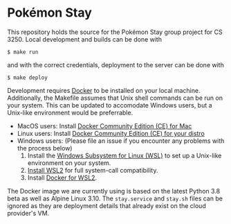 # Pokémon Stay

This repository holds the source for the Pokémon Stay group project for CS 3250. Local development and builds can be done with
```
$ make run
```
and with the correct credentials, deployment to the server can be done with
```
$ make deploy
```

Development requires [Docker](https://www.docker.com/) to be installed on your local machine. Additionally, the Makefile assumes that Unix shell commands can be run on your system. This can be updated to accomodate Windows users, but a Unix-like environment would be preferrable.
- MacOS users: Install [Docker Community Edition (CE) for Mac](https://docs.docker.com/v17.12/docker-for-mac/install/)
- Linux users: Install [Docker Community Edition (CE) for your distro](https://docs.docker.com/v17.12/install/#server)
- Windows users: (Please file an issue if you encounter any problems with the process below)
    1. Install the [Windows Subsystem for Linux (WSL)](https://docs.microsoft.com/en-us/windows/wsl/install-win10) to set up a Unix-like environment on your system.
    2. [Install WSL2](https://docs.microsoft.com/en-us/windows/wsl/install-win10) for full system-call compatibility.
    3. Install [Docker for WSL2](https://docs.docker.com/docker-for-windows/wsl-tech-preview/).

The Docker image we are currently using is based on the latest Python 3.8 beta as well as Alpine Linux 3.10. The `stay.service` and `stay.sh` files can be ignored as they are deployment details that already exist on the cloud provider's VM.